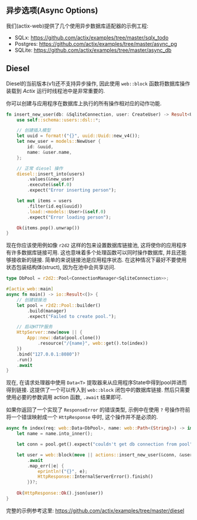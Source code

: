## 异步选项(Async Options)
我们(actix-web)提供了几个使用异步数据库适配器的示例工程:
* SQLx: https://github.com/actix/examples/tree/master/sqlx_todo
* Postgres: https://github.com/actix/examples/tree/master/async_pg
* SQLite: https://github.com/actix/examples/tree/master/async_db

## Diesel
Diesel的当前版本(v1)还不支持异步操作, 因此使用 `web::block` 函数将数据库操作装载到 _Actix_ 运行时线程池中是非常重要的.

你可以创建与应用程序在数据库上执行的所有操作相对应的动作功能.
```rust
fn insert_new_user(db: &SqliteConnection, user: CreateUser) -> Result<User, Error> {
    use self::schema::users::dsl::*;

    // 创建插入模型
    let uuid = format!("{}", uuid::Uuid::new_v4());
    let new_user = models::NewUser {
        id: &uuid,
        name: &user.name,
    };

    // 正常 diesel 操作
    diesel::insert_into(users)
        .values(&new_user)
        .execute(&self.0)
        .expect("Error inserting person");

    let mut items = users
        .filter(id.eq(&uuid))
        .load::<models::User>(&self.0)
        .expect("Error loading person");

    Ok(items.pop().unwrap())
}
```

现在你应该使用例如像 `r2d2` 这样的包来设置数据库链接池, 这将使你的应用程序有许多数据库链接可用. 这也意味着多个处理函数可以同时操作数据库,
并且还能够接收新的链接. 简单的来说链接池是应用程序状态. 在这种情况下最好不要使用状态包装结构体(struct), 因为在池中会共享访问.

```rust
type DbPool = r2d2::Pool<ConnectionManager<SqliteConnection>>;

#[actix_web::main]
async fn main() -> io::Result<()> {
    // 创建链接池
    let pool = r2d2::Pool::builder()
        .build(manager)
        .expect("Failed to create pool.");

    // 启动HTTP服务
    HttpServer::new(move || {
        App::new::data(pool.clone())
            .resource("/{name}", web::get().to(index))
    })
    .bind("127.0.0.1:8080")?
    .run()
    .await
}
```

现在, 在请求处理器中使用 `Data<T>` 提取器来从应用程序State中得到pool并进而得到链接. 这提供了一个可以传入到 `web::block` 闭包中的数据库链接.
然后只需要使用必要的参数调用 action 函数, `.await` 结果即可.

如果你返回了一个实现了 `ResponseError` 的错误类型, 示例中在使用 `?` 号操作符前将一个错误映射成一个 `HttpResponse` 中时, 这个操作并不是必须的.

```rust
async fn index(req: web::Data<DbPool>, name: web::Path<(String)>) -> impl Responder {
    let name = name.into_inner();

    let conn = pool.get().expect("couldn't get db connection from pool");

    let user = web::block(move || actions::insert_new_user(&conn, &user))
        .await
        .map_err(|e| {
            eprintln!("{}", e);
            HttpResponse::InternalServerError().finish()
        })?;
    
    Ok(HttpResponse::Ok().json(user))
}
```

完整的示例参考这里: https://github.com/actix/examples/tree/master/diesel